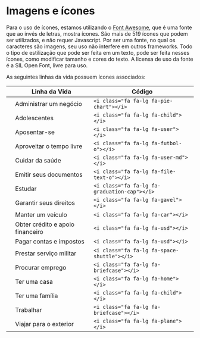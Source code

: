 # Imagens e ícones

Para o uso de ícones, estamos utilizando o [Font Awesome](http://fortawesome.github.io/Font-Awesome/), que é uma fonte que ao invés de letras, mostra ícones. São mais de 519 ícones que podem ser utilizados, e não requer Javascript. Por ser uma fonte, no qual os caracteres são imagens, seu uso não interfere em outros frameworks. Todo o tipo de estilização que pode ser feita em um texto, pode ser feita nesses ícones, como modificar tamanho e cores do texto. A licensa de uso da fonte é a SIL Open Font, livre para uso.

<link rel="stylesheet" href="//maxcdn.bootstrapcdn.com/font-awesome/4.3.0/css/font-awesome.min.css">

As seguintes linhas da vida possuem ícones associados:

|                                            | Linha da Vida                    | Código                                          |
| -------------------------------------------|----------------------------------|-------------------------------------------------|
| <i class="fa fa-lg fa-pie-chart"></i>      | Administrar um negócio           | ```<i class="fa fa-lg fa-pie-chart"></i>```     |
| <i class="fa fa-lg fa-child"></i>          | Adolescentes                     | ```<i class="fa fa-lg fa-child"></i>```         |
| <i class="fa fa-lg fa-user"></i>           | Aposentar-se                     | ```<i class="fa fa-lg fa-user"></i>```          |
| <i class="fa fa-lg fa-futbol-o"></i>       | Aproveitar o tempo livre         | ```<i class="fa fa-lg fa-futbol-o"></i>```      |
| <i class="fa fa-lg fa-user-md"></i>        | Cuidar da saúde                  | ```<i class="fa fa-lg fa-user-md"></i>```       |
| <i class="fa fa-lg fa-file-text-o"></i>    | Emitir seus documentos           | ```<i class="fa fa-lg fa-file-text-o"></i>```   |
| <i class="fa fa-lg fa-graduation-cap"></i> | Estudar                          | ```<i class="fa fa-lg fa-graduation-cap"></i>```|
| <i class="fa fa-lg fa-gavel"></i>          | Garantir seus direitos           | ```<i class="fa fa-lg fa-gavel"></i>```         |
| <i class="fa fa-lg fa-car"></i>            | Manter um veículo                | ```<i class="fa fa-lg fa-car"></i>```           |
| <i class="fa fa-lg fa-usd"></i>            | Obter crédito e apoio financeiro | ```<i class="fa fa-lg fa-usd"></i>```           |
| <i class="fa fa-lg fa-usd"></i>            | Pagar contas e impostos          | ```<i class="fa fa-lg fa-usd"></i>```           |
| <i class="fa fa-lg fa-space-shuttle"></i>  | Prestar serviço militar          | ```<i class="fa fa-lg fa-space-shuttle"></i>``` |
| <i class="fa fa-lg fa-briefcase"></i>      | Procurar emprego                 | ```<i class="fa fa-lg fa-briefcase"></i>```     |
| <i class="fa fa-lg fa-home"></i>           | Ter uma casa                     | ```<i class="fa fa-lg fa-home"></i>```          |
| <i class="fa fa-lg fa-child"></i>          | Ter uma família                  | ```<i class="fa fa-lg fa-child"></i>```         |
| <i class="fa fa-lg fa-briefcase"></i>      | Trabalhar                        | ```<i class="fa fa-lg fa-briefcase"></i>```     |
| <i class="fa fa-lg fa-plane"></i>          | Viajar para o exterior           | ```<i class="fa fa-lg fa-plane"></i>```         |
